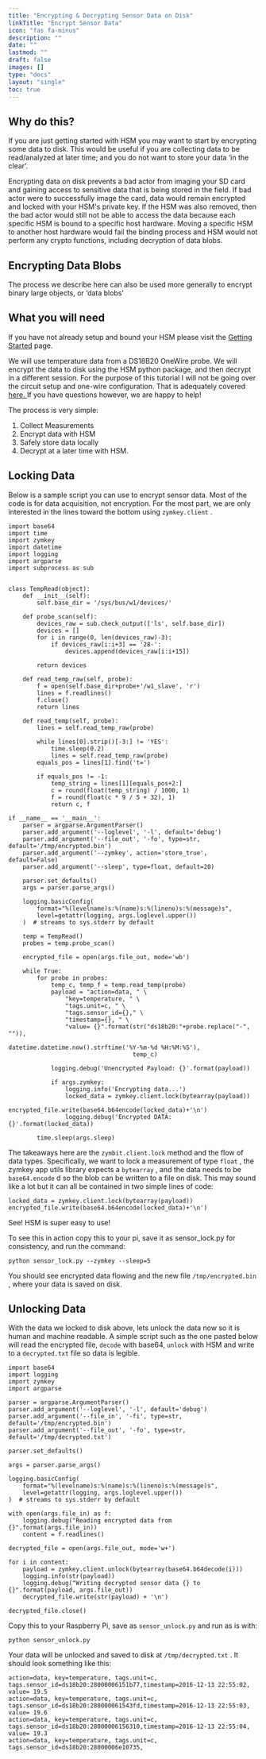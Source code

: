 ```yaml
---
title: "Encrypting & Decrypting Sensor Data on Disk"
linkTitle: "Encrypt Sensor Data"
icon: "fas fa-minus"
description: ""
date: ""
lastmod: ""
draft: false
images: []
type: "docs"
layout: "single"
toc: true
---
```


## Why do this?

If you are just getting started with HSM you may want to start by encrypting some data to disk. This would be useful if you are collecting data to be read/analyzed at later time; and you do not want to store your data ‘in the clear’.

Encrypting data on disk prevents a bad actor from imaging your SD card and gaining access to sensitive data that is being stored in the field. If bad actor were to successfully image the card, data would remain encrypted and locked with your HSM's private key. If the HSM was also removed, then the bad actor would still not be able to access the data because each specific HSM is bound to a specific host hardware. Moving a specific HSM to another host hardware would fail the binding process and HSM would not perform any crypto functions, including decryption of data blobs.

## Encrypting Data Blobs

The process we describe here can also be used more generally to encrypt binary large objects, or ‘data blobs’

## What you will need

If you have not already setup and bound your HSM please visit the [Getting Started](https://docs.zymbit.com/getting-started/) page.

We will use temperature data from a DS18B20 OneWire probe. We will encrypt the data to disk using the HSM python package, and then decrypt in a different session. For the purpose of this tutorial I will not be going over the circuit setup and one-wire configuration. That is adequately covered [here. ](https://learn.adafruit.com/adafruits-raspberry-pi-lesson-11-ds18b20-temperature-sensing/hardware) If you have questions however, we are happy to help!

The process is very simple:

1. Collect Measurements
2. Encrypt data with HSM
3. Safely store data locally
4. Decrypt at a later time with HSM.

## Locking Data

Below is a sample script you can use to encrypt sensor data. Most of the code is for data acquisition, not encryption. For the most part, we are only interested in the lines toward the bottom using `zymkey.client` .

```
import base64
import time
import zymkey
import datetime
import logging
import argparse
import subprocess as sub


class TempRead(object):
    def __init__(self):
        self.base_dir = '/sys/bus/w1/devices/'

    def probe_scan(self):
        devices_raw = sub.check_output(['ls', self.base_dir])
        devices = []
        for i in range(0, len(devices_raw)-3):
            if devices_raw[i:i+3] == '28-':
                devices.append(devices_raw[i:i+15])

        return devices

    def read_temp_raw(self, probe):
        f = open(self.base_dir+probe+'/w1_slave', 'r')
        lines = f.readlines()
        f.close()
        return lines

    def read_temp(self, probe):
        lines = self.read_temp_raw(probe)

        while lines[0].strip()[-3:] != 'YES':
            time.sleep(0.2)
            lines = self.read_temp_raw(probe)
        equals_pos = lines[1].find('t=')

        if equals_pos != -1:
            temp_string = lines[1][equals_pos+2:]
            c = round(float(temp_string) / 1000, 1)
            f = round(float(c * 9 / 5 + 32), 1)
            return c, f

if __name__ == '__main__':
    parser = argparse.ArgumentParser()
    parser.add_argument('--loglevel', '-l', default='debug')
    parser.add_argument('--file_out', '-fo', type=str, default='/tmp/encrypted.bin')
    parser.add_argument('--zymkey', action='store_true', default=False)
    parser.add_argument('--sleep', type=float, default=20)

    parser.set_defaults()
    args = parser.parse_args()

    logging.basicConfig(
        format="%(levelname)s:%(name)s:%(lineno)s:%(message)s",
        level=getattr(logging, args.loglevel.upper())
    )  # streams to sys.stderr by default

    temp = TempRead()
    probes = temp.probe_scan()

    encrypted_file = open(args.file_out, mode='wb')

    while True:
        for probe in probes:
            temp_c, temp_f = temp.read_temp(probe)
            payload = "action=data, " \
                "key=temperature, " \
                "tags.unit=c, " \
                "tags.sensor_id={}," \
                "timestamp={}, " \
                "value= {}".format(str("ds18b20:"+probe.replace("-", "")),
                                   datetime.datetime.now().strftime('%Y-%m-%d %H:%M:%S'),
                                   temp_c)

            logging.debug('Unencrypted Payload: {}'.format(payload))

            if args.zymkey:
                logging.info('Encrypting data...')
                locked_data = zymkey.client.lock(bytearray(payload))
                encrypted_file.write(base64.b64encode(locked_data)+'\n')
                logging.debug('Encrypted DATA: {}'.format(locked_data))

        time.sleep(args.sleep)
```

The takeaways here are the `zymbit.client.lock` method and the flow of data types. Specifically, we want to lock a measurement of type `float` , the zymkey app utils library expects a `bytearray` , and the data needs to be `base64.encode` d so the blob can be written to a file on disk. This may sound like a lot but it can all be contained in two simple lines of code:

```
locked_data = zymkey.client.lock(bytearray(payload))
encrypted_file.write(base64.b64encode(locked_data)+'\n')
```

See! HSM is super easy to use!

To see this in action copy this to your pi, save it as sensor_lock.py for consistency, and run the command:

`python sensor_lock.py --zymkey --sleep=5`

You should see encrypted data flowing and the new file `/tmp/encrypted.bin` , where your data is saved on disk.

## Unlocking Data

With the data we locked to disk above, lets unlock the data now so it is human and machine readable. A simple script such as the one pasted below will read the encrypted file, `decode` with base64, `unlock` with HSM and write to a `decrypted.txt` file so data is legible.

```
import base64
import logging
import zymkey
import argparse

parser = argparse.ArgumentParser()
parser.add_argument('--loglevel', '-l', default='debug')
parser.add_argument('--file_in', '-fi', type=str, default='/tmp/encrypted.bin')
parser.add_argument('--file_out', '-fo', type=str, default='/tmp/decrypted.txt')

parser.set_defaults()

args = parser.parse_args()

logging.basicConfig(
    format="%(levelname)s:%(name)s:%(lineno)s:%(message)s",
    level=getattr(logging, args.loglevel.upper())
)  # streams to sys.stderr by default

with open(args.file_in) as f:
    logging.debug("Reading encrypted data from {}".format(args.file_in))
    content = f.readlines()

decrypted_file = open(args.file_out, mode='w+')

for i in content:
    payload = zymkey.client.unlock(bytearray(base64.b64decode(i)))
    logging.info(str(payload))
    logging.debug("Writing decrypted sensor data {} to {}".format(payload, args.file_out))
    decrypted_file.write(str(payload) + '\n')

decrypted_file.close()
```

Copy this to your Raspberry Pi, save as `sensor_unlock.py` and run as is with:

`python sensor_unlock.py`

Your data will be unlocked and saved to disk at `/tmp/decrypted.txt` . It should look something like this:

```
action=data, key=temperature, tags.unit=c, tags.sensor_id=ds18b20:28000006151b77,timestamp=2016-12-13 22:55:02, value= 19.5
action=data, key=temperature, tags.unit=c, tags.sensor_id=ds18b20:280000061543fd,timestamp=2016-12-13 22:55:03, value= 19.6
action=data, key=temperature, tags.unit=c, tags.sensor_id=ds18b20:28000006156310,timestamp=2016-12-13 22:55:04, value= 19.3
action=data, key=temperature, tags.unit=c, tags.sensor_id=ds18b20:28000006e10735,
```
